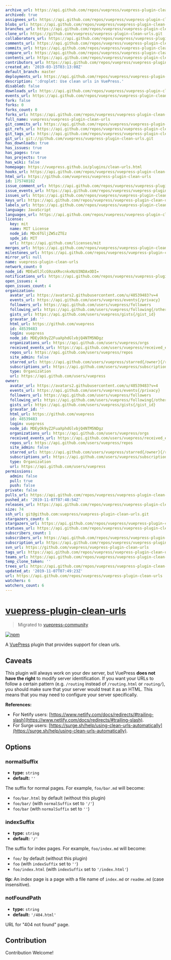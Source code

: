 ```yaml
---
archive_url: https://api.github.com/repos/vuepress/vuepress-plugin-clean-urls/{archive_format}{/ref}
archived: true
assignees_url: https://api.github.com/repos/vuepress/vuepress-plugin-clean-urls/assignees{/user}
blobs_url: https://api.github.com/repos/vuepress/vuepress-plugin-clean-urls/git/blobs{/sha}
branches_url: https://api.github.com/repos/vuepress/vuepress-plugin-clean-urls/branches{/branch}
clone_url: https://github.com/vuepress/vuepress-plugin-clean-urls.git
collaborators_url: https://api.github.com/repos/vuepress/vuepress-plugin-clean-urls/collaborators{/collaborator}
comments_url: https://api.github.com/repos/vuepress/vuepress-plugin-clean-urls/comments{/number}
commits_url: https://api.github.com/repos/vuepress/vuepress-plugin-clean-urls/commits{/sha}
compare_url: https://api.github.com/repos/vuepress/vuepress-plugin-clean-urls/compare/{base}...{head}
contents_url: https://api.github.com/repos/vuepress/vuepress-plugin-clean-urls/contents/{+path}
contributors_url: https://api.github.com/repos/vuepress/vuepress-plugin-clean-urls/contributors
created_at: '2019-03-15T03:13:08Z'
default_branch: master
deployments_url: https://api.github.com/repos/vuepress/vuepress-plugin-clean-urls/deployments
description: ':droplet: Use clean urls in VuePress.'
disabled: false
downloads_url: https://api.github.com/repos/vuepress/vuepress-plugin-clean-urls/downloads
events_url: https://api.github.com/repos/vuepress/vuepress-plugin-clean-urls/events
fork: false
forks: 0
forks_count: 0
forks_url: https://api.github.com/repos/vuepress/vuepress-plugin-clean-urls/forks
full_name: vuepress/vuepress-plugin-clean-urls
git_commits_url: https://api.github.com/repos/vuepress/vuepress-plugin-clean-urls/git/commits{/sha}
git_refs_url: https://api.github.com/repos/vuepress/vuepress-plugin-clean-urls/git/refs{/sha}
git_tags_url: https://api.github.com/repos/vuepress/vuepress-plugin-clean-urls/git/tags{/sha}
git_url: git://github.com/vuepress/vuepress-plugin-clean-urls.git
has_downloads: true
has_issues: true
has_pages: true
has_projects: true
has_wiki: false
homepage: https://vuepress.github.io/plugins/clean-urls.html
hooks_url: https://api.github.com/repos/vuepress/vuepress-plugin-clean-urls/hooks
html_url: https://github.com/vuepress/vuepress-plugin-clean-urls
id: 175740182
issue_comment_url: https://api.github.com/repos/vuepress/vuepress-plugin-clean-urls/issues/comments{/number}
issue_events_url: https://api.github.com/repos/vuepress/vuepress-plugin-clean-urls/issues/events{/number}
issues_url: https://api.github.com/repos/vuepress/vuepress-plugin-clean-urls/issues{/number}
keys_url: https://api.github.com/repos/vuepress/vuepress-plugin-clean-urls/keys{/key_id}
labels_url: https://api.github.com/repos/vuepress/vuepress-plugin-clean-urls/labels{/name}
language: JavaScript
languages_url: https://api.github.com/repos/vuepress/vuepress-plugin-clean-urls/languages
license:
  key: mit
  name: MIT License
  node_id: MDc6TGljZW5zZTEz
  spdx_id: MIT
  url: https://api.github.com/licenses/mit
merges_url: https://api.github.com/repos/vuepress/vuepress-plugin-clean-urls/merges
milestones_url: https://api.github.com/repos/vuepress/vuepress-plugin-clean-urls/milestones{/number}
mirror_url: null
name: vuepress-plugin-clean-urls
network_count: 0
node_id: MDEwOlJlcG9zaXRvcnkxNzU3NDAxODI=
notifications_url: https://api.github.com/repos/vuepress/vuepress-plugin-clean-urls/notifications{?since,all,participating}
open_issues: 4
open_issues_count: 4
organization:
  avatar_url: https://avatars2.githubusercontent.com/u/48539483?v=4
  events_url: https://api.github.com/users/vuepress/events{/privacy}
  followers_url: https://api.github.com/users/vuepress/followers
  following_url: https://api.github.com/users/vuepress/following{/other_user}
  gists_url: https://api.github.com/users/vuepress/gists{/gist_id}
  gravatar_id: ''
  html_url: https://github.com/vuepress
  id: 48539483
  login: vuepress
  node_id: MDEyOk9yZ2FuaXphdGlvbjQ4NTM5NDgz
  organizations_url: https://api.github.com/users/vuepress/orgs
  received_events_url: https://api.github.com/users/vuepress/received_events
  repos_url: https://api.github.com/users/vuepress/repos
  site_admin: false
  starred_url: https://api.github.com/users/vuepress/starred{/owner}{/repo}
  subscriptions_url: https://api.github.com/users/vuepress/subscriptions
  type: Organization
  url: https://api.github.com/users/vuepress
owner:
  avatar_url: https://avatars2.githubusercontent.com/u/48539483?v=4
  events_url: https://api.github.com/users/vuepress/events{/privacy}
  followers_url: https://api.github.com/users/vuepress/followers
  following_url: https://api.github.com/users/vuepress/following{/other_user}
  gists_url: https://api.github.com/users/vuepress/gists{/gist_id}
  gravatar_id: ''
  html_url: https://github.com/vuepress
  id: 48539483
  login: vuepress
  node_id: MDEyOk9yZ2FuaXphdGlvbjQ4NTM5NDgz
  organizations_url: https://api.github.com/users/vuepress/orgs
  received_events_url: https://api.github.com/users/vuepress/received_events
  repos_url: https://api.github.com/users/vuepress/repos
  site_admin: false
  starred_url: https://api.github.com/users/vuepress/starred{/owner}{/repo}
  subscriptions_url: https://api.github.com/users/vuepress/subscriptions
  type: Organization
  url: https://api.github.com/users/vuepress
permissions:
  admin: false
  pull: true
  push: false
private: false
pulls_url: https://api.github.com/repos/vuepress/vuepress-plugin-clean-urls/pulls{/number}
pushed_at: '2019-11-07T07:48:54Z'
releases_url: https://api.github.com/repos/vuepress/vuepress-plugin-clean-urls/releases{/id}
size: 74
ssh_url: git@github.com:vuepress/vuepress-plugin-clean-urls.git
stargazers_count: 6
stargazers_url: https://api.github.com/repos/vuepress/vuepress-plugin-clean-urls/stargazers
statuses_url: https://api.github.com/repos/vuepress/vuepress-plugin-clean-urls/statuses/{sha}
subscribers_count: 1
subscribers_url: https://api.github.com/repos/vuepress/vuepress-plugin-clean-urls/subscribers
subscription_url: https://api.github.com/repos/vuepress/vuepress-plugin-clean-urls/subscription
svn_url: https://github.com/vuepress/vuepress-plugin-clean-urls
tags_url: https://api.github.com/repos/vuepress/vuepress-plugin-clean-urls/tags
teams_url: https://api.github.com/repos/vuepress/vuepress-plugin-clean-urls/teams
temp_clone_token: ''
trees_url: https://api.github.com/repos/vuepress/vuepress-plugin-clean-urls/git/trees{/sha}
updated_at: '2019-11-07T07:49:23Z'
url: https://api.github.com/repos/vuepress/vuepress-plugin-clean-urls
watchers: 6
watchers_count: 6
---
```


# [vuepress-plugin-clean-urls](https://vuepress.github.io/plugins/clean-urls.html)

> Migrated to [vuepress-community](https://github.com/vuepress/vuepress-community)

[![npm](https://img.shields.io/npm/v/vuepress-plugin-clean-urls.svg)](https://www.npmjs.com/package/vuepress-plugin-clean-urls)

A [VuePress](https://vuepress.vuejs.org/) plugin that provides support for clean urls.

## Caveats

This plugin will always work on your dev server, but VuePress **does not have the right** to modify server identification. If you want your URLs to follow a certain pattern (e.g. `/routing` instead of `/routing.html` or `routing/`), you should make sure that your server would treat it as an HTML. This means that you may need to configure your server specifically.

**References:**

- For Netify users: [https://www.netlify.com/docs/redirects/#trailing-slash](https://www.netlify.com/docs/redirects/#trailing-slash).
- For Surge users: [https://surge.sh/help/using-clean-urls-automatically](https://surge.sh/help/using-clean-urls-automatically).

## Options

### normalSuffix

- **type:** `string`
- **default:** `''`

The suffix for normal pages. For example, `foo/bar.md` will become:

- `foo/bar.html` by default (without this plugin)
- `foo/bar/` (with `normalSuffix` set to `'/'`)
- `foo/bar` (with `normalSuffix` set to `''`)

### indexSuffix

- **type:** `string`
- **default:** `'/'`

The suffix for index pages. For example, `foo/index.md` will become:

- `foo/` by default (without this plugin)
- `foo` (with `indexSuffix` set to `''`)
- `foo/index.html` (with `indexSuffix` set to `'/index.html'`)

**tip:** An index page is a page with a file name of `index.md` or `readme.md` (case insensitive).

### notFoundPath

- **type:** `string`
- **default:** `'/404.html'`

URL for "404 not found" page.

## Contribution

Contribution Welcome!

